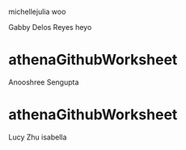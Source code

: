
michellejulia woo

Gabby Delos Reyes heyo
# athenaGithubWorksheet

Anooshree Sengupta 

# athenaGithubWorksheet
Lucy Zhu
isabella
